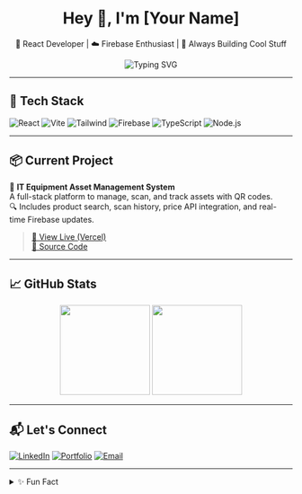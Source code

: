 <!-- Profile README for YOUR_USERNAME -->

<h1 align="center">Hey 👋, I'm [Your Name]</h1>
<p align="center">
  🚀 React Developer | ☁️ Firebase Enthusiast | 🧠 Always Building Cool Stuff
</p>

<div align="center">
  <img src="https://readme-typing-svg.demolab.com?font=Fira+Code&duration=2000&pause=1000&center=true&vCenter=true&width=435&lines=Passionate+about+tech+%F0%9F%92%BB;React+%2B+Vite+%2B+Tailwind+combo+%F0%9F%94%A5;Lover+of+clean+code+and+clever+UX" alt="Typing SVG" />
</div>

---

## 🔧 Tech Stack

![React](https://img.shields.io/badge/React-20232A?style=for-the-badge&logo=react)
![Vite](https://img.shields.io/badge/Vite-646CFF?style=for-the-badge&logo=vite&logoColor=white)
![Tailwind](https://img.shields.io/badge/Tailwind-38B2AC?style=for-the-badge&logo=tailwind-css)
![Firebase](https://img.shields.io/badge/Firebase-FFCA28?style=for-the-badge&logo=firebase)
![TypeScript](https://img.shields.io/badge/TypeScript-3178C6?style=for-the-badge&logo=typescript)
![Node.js](https://img.shields.io/badge/Node.js-339933?style=for-the-badge&logo=nodedotjs)

---

## 📦 Current Project

🧾 **IT Equipment Asset Management System**  
A full-stack platform to manage, scan, and track assets with QR codes.  
🔍 Includes product search, scan history, price API integration, and real-time Firebase updates.

> [🚀 View Live (Vercel)](https://your-vercel-app.vercel.app)  
> [📂 Source Code](https://github.com/YOUR_USERNAME/asset-tracker)

---

## 📈 GitHub Stats

<div align="center">
  <img src="https://github-readme-stats.vercel.app/api?username=YOUR_USERNAME&show_icons=true&theme=radical" height="160"/>
  <img src="https://github-readme-streak-stats.herokuapp.com/?user=YOUR_USERNAME&theme=radical" height="160"/>
</div>

---

## 📬 Let's Connect

[![LinkedIn](https://img.shields.io/badge/LinkedIn-blue?style=for-the-badge&logo=linkedin&logoColor=white)](https://linkedin.com/in/yourprofile)
[![Portfolio](https://img.shields.io/badge/Portfolio-000?style=for-the-badge&logo=github&logoColor=white)](https://your-portfolio-site.com)
[![Email](https://img.shields.io/badge/Email-D14836?style=for-the-badge&logo=gmail&logoColor=white)](mailto:your@email.com)

---

<details>
  <summary>✨ Fun Fact</summary>
  <blockquote>I'm building a system so organized it could find Waldo blindfolded.</blockquote>
</details>
